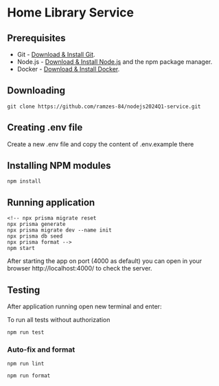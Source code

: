 # Home Library Service

## Prerequisites

- Git - [Download & Install Git](https://git-scm.com/downloads).
- Node.js - [Download & Install Node.js](https://nodejs.org/en/download/) and the npm package manager.
- Docker - [Download & Install Docker](https://www.docker.com/).

## Downloading

```
git clone https://github.com/ramzes-84/nodejs2024Q1-service.git
```

## Creating .env file

Create a new .env file and copy the content of .env.example there

## Installing NPM modules

```
npm install
```

## Running application

```
<!-- npx prisma migrate reset
npx prisma generate
npx prisma migrate dev --name init
npx prisma db seed
npx prisma format -->
npm start
```

After starting the app on port (4000 as default) you can open
in your browser http://localhost:4000/ to check the server.

## Testing

After application running open new terminal and enter:

To run all tests without authorization

```
npm run test
```

### Auto-fix and format

```
npm run lint
```

```
npm run format
```
